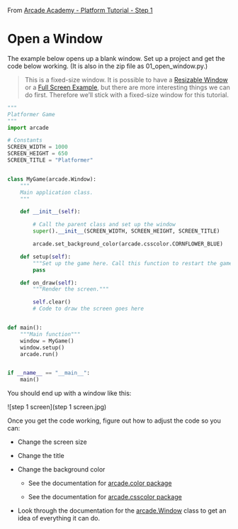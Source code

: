 From [Arcade Academy - Platform Tutorial - Step 1](https://api.arcade.academy/en/latest/examples/platform_tutorial/step_01.html#step-1-install-and-open-a-window)

# Open a Window

The example below opens up a blank window. Set up a project and get the code below working. (It is also in the zip file as 01_open_window.py.)

> This is a fixed-size window. It is possible to have a [Resizable Window](https://api.arcade.academy/en/latest/examples/resizable_window.html#resizable-window) or a [Full Screen Example](https://api.arcade.academy/en/latest/examples/full_screen_example.html#full-screen-example), but there are more interesting things we can do first. Therefore we’ll stick with a fixed-size window for this tutorial.

```python
"""
Platformer Game
"""
import arcade

# Constants
SCREEN_WIDTH = 1000
SCREEN_HEIGHT = 650
SCREEN_TITLE = "Platformer"


class MyGame(arcade.Window):
    """
    Main application class.
    """

    def __init__(self):

        # Call the parent class and set up the window
        super().__init__(SCREEN_WIDTH, SCREEN_HEIGHT, SCREEN_TITLE)

        arcade.set_background_color(arcade.csscolor.CORNFLOWER_BLUE)

    def setup(self):
        """Set up the game here. Call this function to restart the game."""
        pass

    def on_draw(self):
        """Render the screen."""

        self.clear()
        # Code to draw the screen goes here


def main():
    """Main function"""
    window = MyGame()
    window.setup()
    arcade.run()


if __name__ == "__main__":
    main()

``` 
You should end up with a window like this:

![step 1 screen](step 1 screen.jpg)

Once you get the code working, figure out how to adjust the code so you can:

* Change the screen size

* Change the title

* Change the background color

	- See the documentation for [arcade.color package](https://api.arcade.academy/en/latest/arcade.color.html#color)

	- See the documentation for [arcade.csscolor package](https://api.arcade.academy/en/latest/arcade.csscolor.html#csscolor)

* Look through the documentation for the [arcade.Window](https://api.arcade.academy/en/latest/api/window.html#arcade.Window) class to get an idea of everything it can do.
